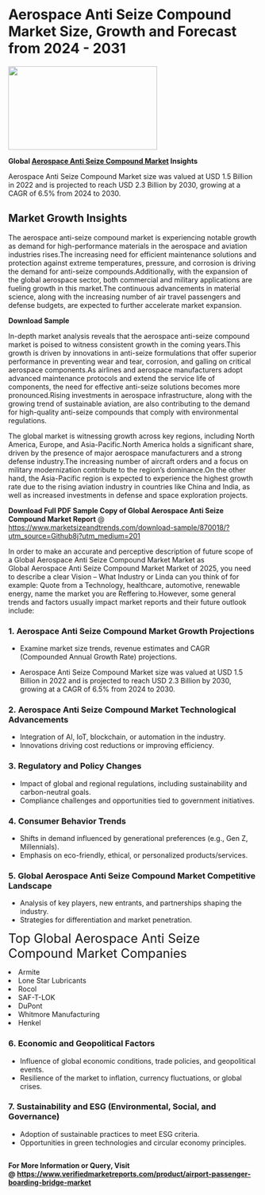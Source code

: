 <H1>Aerospace Anti Seize Compound Market Size, Growth and Forecast from 2024 - 2031</H1><img class="aligncenter size-medium wp-image-584254" src="https://thirdeyenews.in/wp-content/uploads/2024/09/Global-Market-Research-300x168.jpeg" alt="" width="300" height="168" /><p><strong>Global&nbsp;<a href="https://www.marketsizeandtrends.com/download-sample/870018/?utm_source=Github8j?utm_medium=201">Aerospace Anti Seize Compound Market</a> Insights</strong></p><p>Aerospace Anti Seize Compound Market size was valued at USD 1.5 Billion in 2022 and is projected to reach USD 2.3 Billion by 2030, growing at a CAGR of 6.5% from 2024 to 2030.</p><p><h2>Market Growth Insights</h2> <p>The aerospace anti-seize compound market is experiencing notable growth as demand for high-performance materials in the aerospace and aviation industries rises.The increasing need for efficient maintenance solutions and protection against extreme temperatures, pressure, and corrosion is driving the demand for anti-seize compounds.Additionally, with the expansion of the global aerospace sector, both commercial and military applications are fueling growth in this market.The continuous advancements in material science, along with the increasing number of air travel passengers and defense budgets, are expected to further accelerate market expansion.</p> <p><strong>Download Sample</strong></p> <p>In-depth market analysis reveals that the aerospace anti-seize compound market is poised to witness consistent growth in the coming years.This growth is driven by innovations in anti-seize formulations that offer superior performance in preventing wear and tear, corrosion, and galling on critical aerospace components.As airlines and aerospace manufacturers adopt advanced maintenance protocols and extend the service life of components, the need for effective anti-seize solutions becomes more pronounced.Rising investments in aerospace infrastructure, along with the growing trend of sustainable aviation, are also contributing to the demand for high-quality anti-seize compounds that comply with environmental regulations.</p> <p>The global market is witnessing growth across key regions, including North America, Europe, and Asia-Pacific.North America holds a significant share, driven by the presence of major aerospace manufacturers and a strong defense industry.The increasing number of aircraft orders and a focus on military modernization contribute to the region’s dominance.On the other hand, the Asia-Pacific region is expected to experience the highest growth rate due to the rising aviation industry in countries like China and India, as well as increased investments in defense and space exploration projects.</p> <p><span class=""><strong>Download Full PDF Sample Copy of Global Aerospace Anti Seize Compound Market Report</strong> @ <a href="https://www.marketsizeandtrends.com/download-sample/870018/?utm_source=Github8j?utm_medium=201" target="_blank">https://www.marketsizeandtrends.com/download-sample/870018/?utm_source=Github8j?utm_medium=201</a></span></p><p>In order to make an accurate and perceptive description of future scope of a Global&nbsp;Aerospace Anti Seize Compound Market Market as Global&nbsp;Aerospace Anti Seize Compound Market Market of 2025, you need to describe a clear Vision &ndash; What Industry or Linda can you think of for example: Quote from a Technology, healthcare, automotive, renewable energy, name the market you are Reffering to.However, some general trends and factors usually impact market reports and their future outlook include:</p><h3>1.&nbsp;<strong>Aerospace Anti Seize Compound Market Growth Projections</strong></h3><ul><li>Examine market size trends, revenue estimates and CAGR (Compounded Annual Growth Rate) projections.</li><li><p>Aerospace Anti Seize Compound Market size was valued at USD 1.5 Billion in 2022 and is projected to reach USD 2.3 Billion by 2030, growing at a CAGR of 6.5% from 2024 to 2030.</p></li></ul><h3>2.&nbsp;<strong>Aerospace Anti Seize Compound Market Technological Advancements</strong></h3><ul><li>Integration of AI, IoT, blockchain, or automation in the industry.</li><li>Innovations driving cost reductions or improving efficiency.</li></ul><h3>3.&nbsp;<strong>Regulatory and Policy Changes</strong></h3><ul><li>Impact of global and regional regulations, including sustainability and carbon-neutral goals.</li><li>Compliance challenges and opportunities tied to government initiatives.</li></ul><h3>4.&nbsp;<strong>Consumer Behavior Trends</strong></h3><ul><li>Shifts in demand influenced by generational preferences (e.g., Gen Z, Millennials).</li><li>Emphasis on eco-friendly, ethical, or personalized products/services.</li></ul><h3>5.&nbsp;<strong>Global Aerospace Anti Seize Compound Market Competitive Landscape</strong></h3><ul><li>Analysis of key players, new entrants, and partnerships shaping the industry.</li><li>Strategies for differentiation and market penetration.</li></ul><p data-pm-slice="1 1 []"><span style="color: inherit; font-family: inherit; font-size: 25px;">Top Global Aerospace Anti Seize Compound Market Companies</span></p><div class="" data-test-id=""><p><li>Armite</li><li> Lone Star Lubricants</li><li> Rocol</li><li> SAF-T-LOK</li><li> DuPont</li><li> Whitmore Manufacturing</li><li> Henkel</li></p></div><h3>6.&nbsp;<strong>Economic and Geopolitical Factors</strong></h3><ul><li>Influence of global economic conditions, trade policies, and geopolitical events.</li><li>Resilience of the market to inflation, currency fluctuations, or global crises.</li></ul><h3>7.&nbsp;<strong>Sustainability and ESG (Environmental, Social, and Governance)</strong></h3><ul><li>Adoption of sustainable practices to meet ESG criteria.</li><li>Opportunities in green technologies and circular economy principles.</li></ul><h2><strong style="font-size: 14px;">For More Information or Query, Visit @&nbsp;</strong><a style="background-color: #ffffff; font-size: 14px;" href="https://www.marketsizeandtrends.com/report/aerospace-anti-seize-compound-market/" target="_blank">https://www.verifiedmarketreports.com/product/airport-passenger-boarding-bridge-market</a></h2>